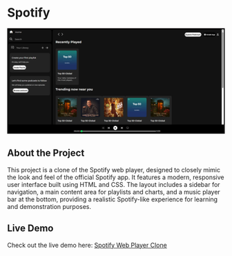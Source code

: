 # Spotify

![App Screenshot](assets/OutPut.png)

## About the Project

This project is a clone of the Spotify web player, designed to closely mimic the look and feel of the official Spotify app. It features a modern, responsive user interface built using HTML and CSS. The layout includes a sidebar for navigation, a main content area for playlists and charts, and a music player bar at the bottom, providing a realistic Spotify-like experience for learning and demonstration purposes.

## Live Demo

Check out the live demo here: [Spotify Web Player Clone](https://spotify-nine-indol.vercel.app/)

